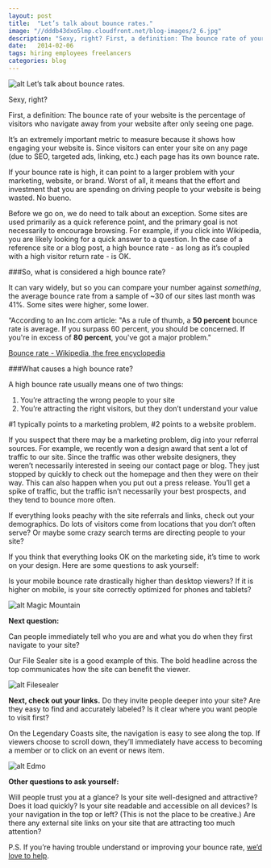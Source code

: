 ```yaml
---
layout: post
title:  "Let’s talk about bounce rates."
image: "//dddb43dxo5lmp.cloudfront.net/blog-images/2_6.jpg"
description: "Sexy, right? First, a definition: The bounce rate of your website is the percentage of visitors who navigate away from your website after only seeing one page."
date:   2014-02-06
tags: hiring employees freelancers
categories: blog
---
```


![alt Let’s talk about bounce rates.](//dddb43dxo5lmp.cloudfront.net/blog-images/tumblr_mtxtwhCXHm1sd4nslo1_400.gif "Let’s talk about bounce rates.")

Sexy, right?

First, a definition: The bounce rate of your website is the percentage of visitors who navigate away from your website after only seeing one page. 

It’s an extremely important metric to measure because it shows how engaging your website is. Since visitors can enter your site on any page (due to SEO, targeted ads, linking, etc.) each page has its own bounce rate. 

If your bounce rate is high, it can point to a larger problem with your marketing, website, or brand. Worst of all, it means that the effort and investment that you are spending on driving people to your website is being wasted. No bueno. 

Before we go on, we do need to talk about an exception. Some sites are used primarily as a quick reference point, and the primary goal is not necessarily to encourage browsing. For example, if you click into Wikipedia, you are likely looking for a quick answer to a question. In the case of a reference site or a blog post, a high bounce rate - as long as it’s coupled with a high visitor return rate - is OK. 

###So, what is considered a high bounce rate?

It can vary widely, but so you can compare your number against *something*, the average bounce rate from a sample of ~30 of our sites last month was 41%. Some sites were higher, some lower. 

“According to an Inc.com article: "As a rule of thumb, a **50 percent** bounce rate is average. If you surpass 60 percent, you should be concerned. If you're in excess of **80 percent**, you've got a major problem."

[Bounce rate - Wikipedia, the free encyclopedia](http://en.wikipedia.org/wiki/Bounce_rate)

###What causes a high bounce rate?

A high bounce rate usually means one of two things:<br/>
1) You’re attracting the wrong people to your site<br/>
2) You’re attracting the right visitors, but they don’t understand your value<br/>

 <p>#1 typically points to a marketing problem, #2 points to a website problem.</p>

If you suspect that there may be a marketing problem, dig into your referral sources. For example, we recently won a design award that sent a lot of traffic to our site. Since the traffic was other website designers, they weren’t necessarily interested in seeing our contact page or blog. They just stopped by quickly to check out the homepage and then they were on their way. This can also happen when you put out a press release. You’ll get a spike of traffic, but the traffic isn’t necessarily your best prospects, and they tend to bounce more often. 

If everything looks peachy with the site referrals and links, check out your demographics. Do lots of visitors come from locations that you don’t often serve? Or maybe some crazy search terms are directing people to your site? 

If you think that everything looks OK on the marketing side, it’s time to work on your design. Here are some questions to ask yourself:

Is your mobile bounce rate drastically higher than desktop viewers? If it is higher on mobile, is your site correctly optimized for phones and tablets?

![alt Magic Mountain](//dddb43dxo5lmp.cloudfront.net/blog-images/magicmountain.jpg "Magic Mountain")

**Next question:**

Can people immediately tell who you are and what you do when they first navigate to your site? 

Our File Sealer site is a good example of this. The bold headline across the top communicates how the site can benefit the viewer.

![alt Filesealer](//dddb43dxo5lmp.cloudfront.net/blog-images/filesealer.jpg "Filesealer")

**Next, check out your links.** Do they invite people deeper into your site? Are they easy to find and accurately labeled? Is it clear where you want people to visit first?

On the Legendary Coasts site, the navigation is easy to see along the top. If viewers choose to scroll down, they’ll immediately have access to becoming a member or to click on an event or news item.

![alt Edmo](//dddb43dxo5lmp.cloudfront.net/blog-images/edmo.jpg "Edmo")

**Other questions to ask yourself:**

Will people trust you at a glance? 
Is your site well-designed and attractive?
Does it load quickly? 
Is your site readable and accessible on all devices?
Is your navigation in the top or left? (This is not the place to be creative.)
Are there any external site links on your site that are attracting too much attention? 


P.S. If you’re having trouble understand or improving your bounce rate,  [we’d love to help](http://goinfinitus.com/contact).
